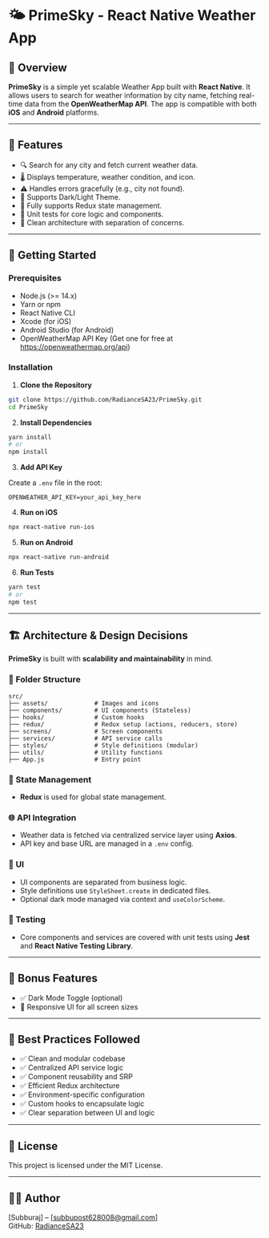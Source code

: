 # 🌤️ PrimeSky - React Native Weather App

## 📱 Overview

**PrimeSky** is a simple yet scalable Weather App built with **React Native**. It allows users to search for weather information by city name, fetching real-time data from the **OpenWeatherMap API**. The app is compatible with both **iOS** and **Android** platforms.

---

## 🎯 Features

- 🔍 Search for any city and fetch current weather data.
- 🌡️ Displays temperature, weather condition, and icon.
- ⚠️ Handles errors gracefully (e.g., city not found).
- 🌙 Supports Dark/Light Theme.
- 🔁 Fully supports Redux state management.
- 🧪 Unit tests for core logic and components.
- 📁 Clean architecture with separation of concerns.

---

## 🚀 Getting Started

### Prerequisites

- Node.js (>= 14.x)
- Yarn or npm
- React Native CLI
- Xcode (for iOS)
- Android Studio (for Android)
- OpenWeatherMap API Key (Get one for free at https://openweathermap.org/api)

### Installation

1. **Clone the Repository**

```bash
git clone https://github.com/RadianceSA23/PrimeSky.git
cd PrimeSky
```

2. **Install Dependencies**

```bash
yarn install
# or
npm install
```

3. **Add API Key**

Create a `.env` file in the root:

```
OPENWEATHER_API_KEY=your_api_key_here
```

4. **Run on iOS**

```bash
npx react-native run-ios
```

5. **Run on Android**

```bash
npx react-native run-android
```

6. **Run Tests**

```bash
yarn test
# or
npm test
```

---

## 🏗️ Architecture & Design Decisions

**PrimeSky** is built with **scalability and maintainability** in mind.

### 📂 Folder Structure

```
src/
├── assets/             # Images and icons
├── components/         # UI components (Stateless)
├── hooks/              # Custom hooks
├── redux/              # Redux setup (actions, reducers, store)
├── screens/            # Screen components
├── services/           # API service calls
├── styles/             # Style definitions (modular)
├── utils/              # Utility functions
├── App.js              # Entry point
```

### 🧠 State Management

- **Redux** is used for global state management.


### 🌐 API Integration

- Weather data is fetched via centralized service layer using **Axios**.
- API key and base URL are managed in a `.env` config.

### 🎨 UI

- UI components are separated from business logic.
- Style definitions use `StyleSheet.create` in dedicated files.
- Optional dark mode managed via context and `useColorScheme`.

### 🧪 Testing

- Core components and services are covered with unit tests using **Jest** and **React Native Testing Library**.

---

## 🌌 Bonus Features

- ✅ Dark Mode Toggle (optional)
- 🧩 Responsive UI for all screen sizes

---

## 📌 Best Practices Followed

- ✅ Clean and modular codebase
- ✅ Centralized API service logic
- ✅ Component reusability and SRP
- ✅ Efficient Redux architecture
- ✅ Environment-specific configuration
- ✅ Custom hooks to encapsulate logic
- ✅ Clear separation between UI and logic

---

## 📄 License

This project is licensed under the MIT License.

---

## 👨‍💻 Author

[Subburaj] – [subbupost628008@gmail.com]  
GitHub: [RadianceSA23](https://github.com/RadianceSA23)